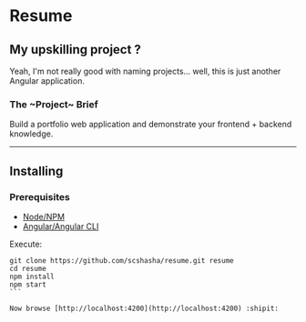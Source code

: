 # Resume

## My upskilling project ?

Yeah, I'm not really good with naming projects... well, this is just another Angular application.


### The ~Project~ Brief

Build a portfolio web application and demonstrate your frontend + backend knowledge.

---

## Installing

### Prerequisites

* [Node/NPM](https://nodejs.org/en/)
* [Angular/Angular CLI](https://cli.angular.io/)


Execute:
````
git clone https://github.com/scshasha/resume.git resume
cd resume
npm install
npm start
```

Now browse [http://localhost:4200](http://localhost:4200) :shipit:
